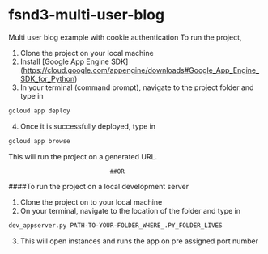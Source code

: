 # fsnd3-multi-user-blog
Multi user blog example with cookie authentication
To run the project,
1) Clone the project on your local machine
2) Install [Google App Engine SDK] (https://cloud.google.com/appengine/downloads#Google_App_Engine_SDK_for_Python)
3) In your terminal (command prompt), navigate to the project folder and type in  
```python
gcloud app deploy
```
4) Once it is successfully deployed, type in
```python
gcloud app browse
```
This will run the project on a generated URL.

                                ##OR
                                
####To run the project on a local development server
1) Clone the project on to your local machine
2) On your terminal, navigate to the location of the folder and type in
```python
dev_appserver.py PATH-TO-YOUR-FOLDER_WHERE_.PY_FOLDER_LIVES
```
3) This will open instances and runs the app on pre assigned port number
